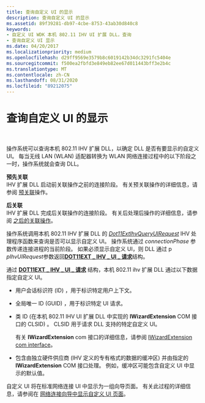 ```yaml
---
title: 查询自定义 UI 的显示
description: 查询自定义 UI 的显示
ms.assetid: 89f39281-db97-4cbe-8753-43ab30d840c8
keywords:
- 自定义 UI WDK 本机 802.11 IHV UI 扩展 DLL，查询
- 查询自定义 UI 显示
ms.date: 04/20/2017
ms.localizationpriority: medium
ms.openlocfilehash: d29ff9569e3579b8c6019142b34dc3291fc5404e
ms.sourcegitcommit: f500ea2fbfd3e849eb82ee67d011443bff3e2b4c
ms.translationtype: MT
ms.contentlocale: zh-CN
ms.lasthandoff: 08/31/2020
ms.locfileid: "89212075"
---
```

# <a name="querying-for-the-display-of-a-custom-ui"></a>查询自定义 UI 的显示




 

操作系统可以查询本机 802.11 IHV 扩展 DLL，以确定 DLL 是否有要显示的自定义 UI。 每当无线 LAN (WLAN) 适配器转换为 WLAN 网络连接过程中的以下阶段之一时，操作系统就会查询 DLL。

<a href="" id="pre-association-------"></a>**预先关联**   
IHV 扩展 DLL 启动前关联操作之前的连接阶段。 有关预关联操作的详细信息，请参阅 [预关联](pre-association-operations.md)操作。

<a href="" id="post-association-------"></a>**后关联**   
IHV 扩展 DLL 完成后关联操作的连接阶段。 有关后处理后操作的详细信息，请参阅 [之后的关联操作](post-association-operations.md)。

操作系统调用本机 802.11 IHV 扩展 DLL 的 [*Dot11ExtIhvQueryUIRequest*](/windows-hardware/drivers/ddi/wlanihv/nc-wlanihv-dot11extihv_query_ui_request) IHV 处理程序函数来查询是否可以显示自定义 UI。 操作系统通过 *connectionPhase* 参数传递连接进程的当前阶段。 如果必须显示自定义 UI，则 DLL 通过 p *pIhvUIRequest*参数返回[**DOT11EXT \_ IHV \_ UI \_ 请求**](/windows-hardware/drivers/ddi/wlanihv/ns-wlanihv-_dot11ext_ihv_ui_request)结构。

通过 [**DOT11EXT \_ IHV \_ UI \_ 请求**](/windows-hardware/drivers/ddi/wlanihv/ns-wlanihv-_dot11ext_ihv_ui_request) 结构，本机 802.11 ihv 扩展 DLL 通过以下数据指定自定义 UI。

-   用户会话标识符 (ID) ，用于标识特定用户上下文。

-   全局唯一 ID (GUID) ，用于标识特定 UI 请求。

-   类 ID (在本机 802.11 IHV UI 扩展 DLL 中实现的 **IWizardExtension** COM 接口的 CLSID) 。 CLSID 用于请求 DLL 支持的特定自定义 UI。

    有关 **IWizardExtension** com 接口的详细信息，请参阅 [IWizardExtension com interface](https://go.microsoft.com/fwlink/p/?linkid=56607)。

-   包含由独立硬件供应商 (IHV 定义的专有格式的数据的缓冲区) 并由指定的 **IWizardExtension** COM 接口处理。 例如，缓冲区可能包含自定义 UI 中显示的默认值。

自定义 UI 将在标准网络连接 UI 中显示为一组向导页面。 有关此过程的详细信息，请参阅在 [网络连接向导中显示自定义 UI 页面](displaying-custom-ui-pages-within-the-network-connection-wizard.md)。

 

 